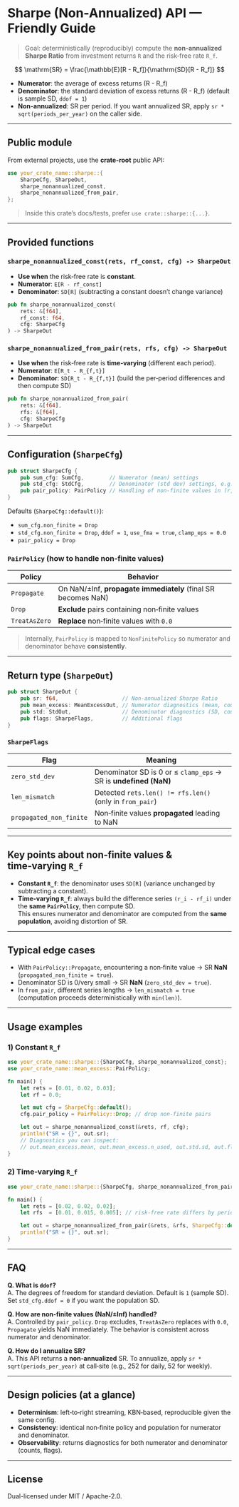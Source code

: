 
# Sharpe (Non-Annualized) API — Friendly Guide

> Goal: deterministically (reproducibly) compute the **non-annualized Sharpe Ratio** from investment returns `R` and the risk‑free rate `R_f`.

$$
\mathrm{SR} = \frac{\mathbb{E}[R - R_f]}{\mathrm{SD}[R - R_f]}
$$

- **Numerator**: the average of excess returns \(R - R_f\)  
- **Denominator**: the standard deviation of excess returns \(R - R_f\) (default is sample SD, `ddof = 1`)  
- **Non-annualized**: SR per period. If you want annualized SR, apply `sr * sqrt(periods_per_year)` on the caller side.

---

## Public module

From external projects, use the **crate-root** public API:

```rust
use your_crate_name::sharpe::{
    SharpeCfg, SharpeOut,
    sharpe_nonannualized_const,
    sharpe_nonannualized_from_pair,
};
```

> Inside this crate’s docs/tests, prefer `use crate::sharpe::{...}`.

---

## Provided functions

### `sharpe_nonannualized_const(rets, rf_const, cfg) -> SharpeOut`

- **Use when** the risk‑free rate is **constant**.  
- **Numerator**: `E[R - rf_const]`  
- **Denominator**: `SD[R]` (subtracting a constant doesn’t change variance)

```rust
pub fn sharpe_nonannualized_const(
    rets: &[f64],
    rf_const: f64,
    cfg: SharpeCfg
) -> SharpeOut
```

### `sharpe_nonannualized_from_pair(rets, rfs, cfg) -> SharpeOut`

- **Use when** the risk‑free rate is **time‑varying** (different each period).  
- **Numerator**: `E[R_t - R_{f,t}]`  
- **Denominator**: `SD[R_t - R_{f,t}]` (build the per‑period differences and then compute SD)

```rust
pub fn sharpe_nonannualized_from_pair(
    rets: &[f64],
    rfs: &[f64],
    cfg: SharpeCfg
) -> SharpeOut
```

---

## Configuration (`SharpeCfg`)

```rust
pub struct SharpeCfg {
    pub sum_cfg: SumCfg,        // Numerator (mean) settings
    pub std_cfg: StdCfg,        // Denominator (std dev) settings, e.g., ddof
    pub pair_policy: PairPolicy // Handling of non-finite values in (r, rf) pairs
}
```

Defaults (`SharpeCfg::default()`):
- `sum_cfg.non_finite = Drop`
- `std_cfg.non_finite = Drop`, `ddof = 1`, `use_fma = true`, `clamp_eps = 0.0`
- `pair_policy = Drop`

### `PairPolicy` (how to handle non‑finite values)

| Policy        | Behavior                                                         |
|---------------|------------------------------------------------------------------|
| `Propagate`   | On NaN/±Inf, **propagate immediately** (final SR becomes NaN)    |
| `Drop`        | **Exclude** pairs containing non‑finite values                   |
| `TreatAsZero` | **Replace** non‑finite values with `0.0`                         |

> Internally, `PairPolicy` is mapped to `NonFinitePolicy` so numerator and denominator behave **consistently**.

---

## Return type (`SharpeOut`)

```rust
pub struct SharpeOut {
    pub sr: f64,                    // Non-annualized Sharpe Ratio
    pub mean_excess: MeanExcessOut, // Numerator diagnostics (mean, counts, flags)
    pub std: StdOut,                // Denominator diagnostics (SD, counts, flags)
    pub flags: SharpeFlags,         // Additional flags
}
```

### `SharpeFlags`

| Flag                   | Meaning                                                          |
|------------------------|------------------------------------------------------------------|
| `zero_std_dev`         | Denominator SD is 0 or ≤ `clamp_eps` → SR is **undefined (NaN)** |
| `len_mismatch`         | Detected `rets.len() != rfs.len()` (only in `from_pair`)         |
| `propagated_non_finite`| Non‑finite values **propagated** leading to NaN                  |

---

## Key points about non‑finite values & time‑varying `R_f`

- **Constant `R_f`**: the denominator uses `SD[R]` (variance unchanged by subtracting a constant).  
- **Time‑varying `R_f`**: always build the difference series `(r_i - rf_i)` under the **same `PairPolicy`**, then compute SD.  
  This ensures numerator and denominator are computed from the **same population**, avoiding distortion of SR.

---

## Typical edge cases

- With `PairPolicy::Propagate`, encountering a non‑finite value → SR **NaN** (`propagated_non_finite = true`).  
- Denominator SD is 0/very small → SR **NaN** (`zero_std_dev = true`).  
- In `from_pair`, different series lengths → `len_mismatch = true` (computation proceeds deterministically with `min(len)`).

---

## Usage examples

### 1) Constant `R_f`

```rust
use your_crate_name::sharpe::{SharpeCfg, sharpe_nonannualized_const};
use your_crate_name::mean_excess::PairPolicy;

fn main() {
    let rets = [0.01, 0.02, 0.03];
    let rf = 0.0;

    let mut cfg = SharpeCfg::default();
    cfg.pair_policy = PairPolicy::Drop; // drop non-finite pairs

    let out = sharpe_nonannualized_const(&rets, rf, cfg);
    println!("SR = {}", out.sr);
    // Diagnostics you can inspect:
    // out.mean_excess.mean, out.mean_excess.n_used, out.std.sd, out.flags.zero_std_dev, ...
}
```

### 2) Time‑varying `R_f`

```rust
use your_crate_name::sharpe::{SharpeCfg, sharpe_nonannualized_from_pair};

fn main() {
    let rets = [0.02, 0.02, 0.02];
    let rfs  = [0.01, 0.015, 0.005]; // risk-free rate differs by period

    let out = sharpe_nonannualized_from_pair(&rets, &rfs, SharpeCfg::default());
    println!("SR = {}", out.sr);
}
```

---

## FAQ

**Q. What is `ddof`?**  
A. The degrees of freedom for standard deviation. Default is `1` (sample SD). Set `std_cfg.ddof = 0` if you want the population SD.

**Q. How are non‑finite values (NaN/±Inf) handled?**  
A. Controlled by `pair_policy`. `Drop` excludes, `TreatAsZero` replaces with `0.0`, `Propagate` yields NaN immediately. The behavior is consistent across numerator and denominator.

**Q. How do I annualize SR?**  
A. This API returns a **non‑annualized** SR. To annualize, apply `sr * sqrt(periods_per_year)` at call‑site (e.g., 252 for daily, 52 for weekly).

---

## Design policies (at a glance)

- **Determinism**: left‑to‑right streaming, KBN‑based, reproducible given the same config.  
- **Consistency**: identical non‑finite policy and population for numerator and denominator.  
- **Observability**: returns diagnostics for both numerator and denominator (counts, flags).

---

## License

Dual-licensed under MIT / Apache-2.0.
